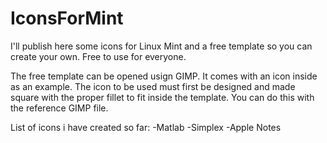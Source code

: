 # IconsForMint
I'll publish here some icons for Linux Mint and a free template so you can create your own. Free to use for everyone.

The free template can be opened usign GIMP. It comes with an icon inside as an example.
The icon to be used must first be designed and made square with the proper fillet to fit inside the template. You can do this with the reference GIMP file.

List of icons i have created so far:
-Matlab
-Simplex
-Apple Notes
